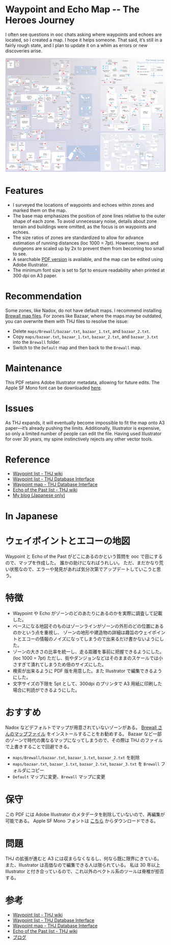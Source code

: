# Waypoint and Echo Map -- The Heroes Journey

I often see questions in ooc chats asking where waypoints and echoes are located, so I created a map.
I hope it helps someone.
That said, it’s still in a fairly rough state, and I plan to update it on a whim as errors or new discoveries arise.

![waypoints](https://github.com/perotan/thj-waypoints/blob/main/thj-waypoints.png)

# Features
- I surveyed the locations of waypoints and echoes within zones and marked them on the map.
- The base map emphasizes the position of zone lines relative to the outer shape of each zone.
To avoid unnecessary noise, details about zone terrain and buildings were omitted, as the focus is on waypoints and echoes.
- The size ratios of zones are standardized to allow for advance estimation of running distances (loc 1000 = 7pt).
However, towns and dungeons are scaled up by 2x to prevent them from becoming too small to see.
- A searchable [PDF version](https://github.com/perotan/thj-waypoints/blob/main/thj-waypoints.pdf) is available,
and the map can be edited using Adobe Illustrator.
- The minimum font size is set to 5pt to ensure readability when printed at 300 dpi on A3 paper.

# Recommendation
Some zones, like Nadox, do not have default maps.
I recommend installing [Brewall map files](https://www.eqmaps.info/eq-map-files/).
For zones like Bazaar, where the maps may be outdated, you can overwrite them with THJ files to resolve the issue:

- Delete `maps/Brewall/bazaar.txt`, `bazaar_1.txt`, and `bazaar_2.txt`.
- Copy `maps/bazaar.txt`, `bazaar_1.txt`, `bazaar_2.txt`, and `bazaar_3.txt` into the `Brewall` folder.
- Switch to the `Default` map and then back to the `Brewall` map.

# Maintenance
This PDF retains Adobe Illustrator metadata, allowing for future edits.
The Apple SF Mono font can be downloaded [here](https://developer.apple.com/fonts/).

# Issues
As THJ expands, it will eventually become impossible to fit the map onto A3 paper—it’s already pushing the limits.
Additionally, Illustrator is expensive, so only a limited number of people can edit the file.
Having used Illustrator for over 30 years, my spine instinctively rejects any other vector tools.

# Reference
- [Waypoint list - THJ wiki](https://thj-wiki.web.app/exploration-and-combat/teleport/)
- [Waypoint list - THJ Database Interface](https://www.thjdi.cc/waypoints)
- [Waypoint map - THJ Database Interface](https://www.thjdi.cc/zones)
- [Echo of the Past list - THJ wiki](https://thj-wiki.web.app/exploration-and-combat/echo-of-the-past/)
- [My blog (Japanese only)](https://perotanz.hatenablog.com/entry/2025/01/25/030242)


# In Japanese
# ウェイポイントとエコーの地図

Waypoint と Echo of the Past がどこにあるのかという質問を ooc で目にするので、マップを作成した。
誰かの助けになればうれしい。
ただ、まだかなり荒い状態なので、エラーや発見があれば気分次第でアップデートしていこうと思う。

# 特徴
- Waypoint や Echo がゾーンのどのあたりにあるのかを実際に調査して記載した。
- ベースになる地図そのものはゾーンラインがゾーンの外形のどの位置にあるのかという点を重視し、
ゾーンの地形や建造物の詳細は趣旨のウェイポイントとエコーの情報のノイズになってしまうので出来るだけ書かないようにした。
- ゾーンの大きさの比率を統一し、走る距離を事前に把握できるようにした。(loc 1000 = 7pt)
ただし、街やダンジョンなどはそのままのスケールでは小さすぎて潰れてしまうため倍のサイズにした。
- 検索が出来るように PDF 版を用意した。また Illustrator で編集できるようにした。
- 文字サイズの下限を 5pt として、300dpi のプリンタで A3 用紙に印刷した場合に判読ができるようにした。

# おすすめ
Nadox などデフォルトでマップが用意されていないゾーンがある。
[Brewall さんのマップファイル](https://www.eqmaps.info/eq-map-files/) をインストールすることをお勧めする。
Bazaar など一部のゾーンで時代の異なるマップになってしまうので、その際は THJ のファイルで上書きすることで回避できる。
- `maps/Brewall/bazaar.txt`, `bazaar_1.txt`, `bazaar_2.txt` を削除
- `maps/bazaar.txt`, `bazaar_1.txt`, `bazaar_2.txt`, `bazaar_3.txt` を `Brewall` フォルダにコピー
- `Default` マップに変更、`Brewall` マップに変更

# 保守
この PDF には Adobe Illustrator のメタデータを削除していないので、再編集が可能である。
Apple SF Mono フォントは [こちら](https://developer.apple.com/fonts/) からダウンロードできる。

# 問題
THJ の拡張が進むと A3 には収まらなくなるし、何なら既に限界にきている。
また、Illustrator は高価なので編集できる人は限られている。
私は 30 年以上 Illustrator と付き合っているので、これ以外のベクトル系のツールは脊椎が拒否する。

# 参考
- [Waypoint list - THJ wiki](https://thj-wiki.web.app/exploration-and-combat/teleport/)
- [Waypoint list - THJ Database Interface](https://www.thjdi.cc/waypoints)
- [Waypoint map - THJ Database Interface](https://www.thjdi.cc/zones)
- [Echo of the Past list - THJ wiki](https://thj-wiki.web.app/exploration-and-combat/echo-of-the-past/)
- [ブログ](https://perotanz.hatenablog.com/entry/2025/01/25/030242)
